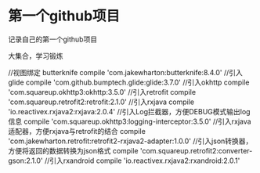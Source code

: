 # 第一个github项目

记录自己的第一个github项目

大集合，学习锻炼

 //视图绑定 butterknife
    compile 'com.jakewharton:butterknife:8.4.0'
    //引入glide
    compile 'com.github.bumptech.glide:glide:3.7.0'
    //引入okhttp
    compile 'com.squareup.okhttp3:okhttp:3.5.0'
    //引入retrofit
    compile 'com.squareup.retrofit2:retrofit:2.1.0'
    //引入rxjava
    compile 'io.reactivex.rxjava2:rxjava:2.0.4'
    //引入Log拦截器，方便DEBUG模式输出log信息
    compile 'com.squareup.okhttp3:logging-interceptor:3.5.0'
    //引入rxjava适配器，方便rxjava与retrofit的结合
    compile 'com.jakewharton.retrofit:retrofit2-rxjava2-adapter:1.0.0'
    //引入json转换器，方便将返回的数据转换为json格式
    compile 'com.squareup.retrofit2:converter-gson:2.1.0'
    //引入rxandroid
    compile 'io.reactivex.rxjava2:rxandroid:2.0.1'
